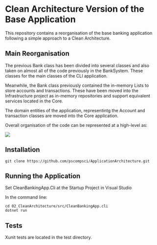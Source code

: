 # Clean Architecture Version of the Base Application

This repository contains a reorganisation of the base banking application following a simple approach to a Clean Architecture.

## Main Reorganisation

The previous Bank class has been divided into several classes and also taken on almost all of the code previously in the BankSystem. These classes for the main classes of the CLI application.

Meanwhile, the Bank class previously contained the in-memory Lists to store accounts and transactions. These have been moved into the Infrastructure project as in-memory repositories and support equivalent services located in the Core.

The domain entities of the application, representintg the Account and transaction classes are moved into the Core application.

Overall organisation of the code can be represented at a high-level as:

<img src="documents/clean_reorganisation.png" size="800" />

## Installation

```git clone https://github.com/pscompsci/ApplicationArchitecture.git ```

## Running the Application

Set CleanBankingApp.Cli at the Startup Project in Visual Studio

In the command line:

```
cd 02_CleanArchitecture/src/CleanBankingApp.cli
dotnet run
```

## Tests

Xunit tests are located in the test directory.